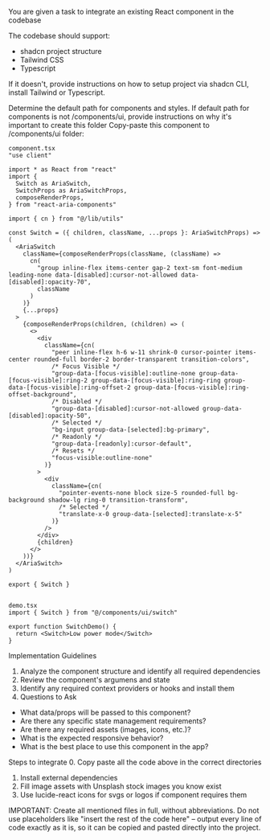 You are given a task to integrate an existing React component in the codebase

The codebase should support:
- shadcn project structure  
- Tailwind CSS
- Typescript

If it doesn't, provide instructions on how to setup project via shadcn CLI, install Tailwind or Typescript.

Determine the default path for components and styles. 
If default path for components is not /components/ui, provide instructions on why it's important to create this folder
Copy-paste this component to /components/ui folder:
```tsx
component.tsx
"use client"

import * as React from "react"
import {
  Switch as AriaSwitch,
  SwitchProps as AriaSwitchProps,
  composeRenderProps,
} from "react-aria-components"

import { cn } from "@/lib/utils"

const Switch = ({ children, className, ...props }: AriaSwitchProps) => (
  <AriaSwitch
    className={composeRenderProps(className, (className) =>
      cn(
        "group inline-flex items-center gap-2 text-sm font-medium leading-none data-[disabled]:cursor-not-allowed data-[disabled]:opacity-70",
        className
      )
    )}
    {...props}
  >
    {composeRenderProps(children, (children) => (
      <>
        <div
          className={cn(
            "peer inline-flex h-6 w-11 shrink-0 cursor-pointer items-center rounded-full border-2 border-transparent transition-colors",
            /* Focus Visible */
            "group-data-[focus-visible]:outline-none group-data-[focus-visible]:ring-2 group-data-[focus-visible]:ring-ring group-data-[focus-visible]:ring-offset-2 group-data-[focus-visible]:ring-offset-background",
            /* Disabled */
            "group-data-[disabled]:cursor-not-allowed group-data-[disabled]:opacity-50",
            /* Selected */
            "bg-input group-data-[selected]:bg-primary",
            /* Readonly */
            "group-data-[readonly]:cursor-default",
            /* Resets */
            "focus-visible:outline-none"
          )}
        >
          <div
            className={cn(
              "pointer-events-none block size-5 rounded-full bg-background shadow-lg ring-0 transition-transform",
              /* Selected */
              "translate-x-0 group-data-[selected]:translate-x-5"
            )}
          />
        </div>
        {children}
      </>
    ))}
  </AriaSwitch>
)

export { Switch }


demo.tsx
import { Switch } from "@/components/ui/switch"

export function SwitchDemo() {
  return <Switch>Low power mode</Switch>
}

```

Implementation Guidelines
 1. Analyze the component structure and identify all required dependencies
 2. Review the component's argumens and state
 3. Identify any required context providers or hooks and install them
 4. Questions to Ask
 - What data/props will be passed to this component?
 - Are there any specific state management requirements?
 - Are there any required assets (images, icons, etc.)?
 - What is the expected responsive behavior?
 - What is the best place to use this component in the app?

Steps to integrate
 0. Copy paste all the code above in the correct directories
 1. Install external dependencies
 2. Fill image assets with Unsplash stock images you know exist
 3. Use lucide-react icons for svgs or logos if component requires them


IMPORTANT: Create all mentioned files in full, without abbreviations. Do not use placeholders like "insert the rest of the code here" – output every line of code exactly as it is, so it can be copied and pasted directly into the project.
